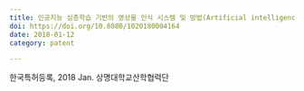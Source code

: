 ```yaml
---
title: 인공지능 심층학습 기반의 영상물 인식 시스템 및 방법(Artificial intelligence deep-learning based video object recognition system and method)
doi: https://doi.org/10.8080/1020180004164
date: 2018-01-12
category: patent

---
```


<!--
    이 곳에 저널과 연월, 그리고 저자를 적습니다. 저자 중 연구실 멤버는 볼드체로 표시합니다.
    (볼드체 표기방법: **두 개의 별표로 둘러 쌈**)
-->

한국특허등록, 2018 Jan.
상명대학교산학협력단
